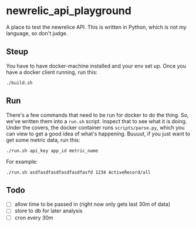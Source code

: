 # newrelic_api_playground

A place to test the newrelice API.  This is written in Python, which is not my
language, so don't judge.

## Steup

You have to have docker-machine installed and your env set up.  Once you have a
docker client running, run this:

```
./build.sh
```

## Run

There's a few commands that need to be run for docker to do the thing.  So,
we've written them into a `run.sh` script.  Inspect that to see what it is
doing.  Under the covers, the docker container runs `scripts/parse.py`, which
you can view to get a good idea of what's happening.  Buuuut, if you just want
to get some metric data, run this:

```
./run.sh api_key app_id metric_name
```

For example:

```
./run.sh asdfasdfasdfasdfasdfasfd 1234 ActiveRecord/all
```

## Todo

- [ ] allow time to be passed in (right now only gets last 30m of data)
- [ ] store to db for later analysis
- [ ] cron every 30m
